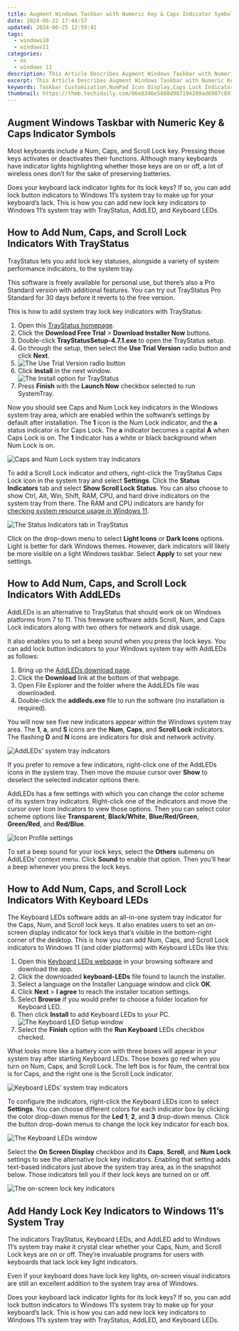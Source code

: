 ```yaml
---
title: Augment Windows Taskbar with Numeric Key & Caps Indicator Symbols
date: 2024-06-22 17:44:57
updated: 2024-06-25 12:59:41
tags:
  - windows10
  - windows11
categories:
  - os
  - windows 11
description: This Article Describes Augment Windows Taskbar with Numeric Key & Caps Indicator Symbols
excerpt: This Article Describes Augment Windows Taskbar with Numeric Key & Caps Indicator Symbols
keywords: Taskbar Customization,NumPad Icon Display,Caps Lock Indicator Taskbar,Windows Keyboard Shortcuts,Numeric Keys Taskbar Update,Add Symbols to Taskbar,Taskbar Functionality Enhancement
thumbnail: https://thmb.techidaily.com/06e8346e5608d987194209ad6987c897b2a9a9792c4b565af91b063377adb915.jpg
---
```


## Augment Windows Taskbar with Numeric Key & Caps Indicator Symbols

 Most keyboards include a Num, Caps, and Scroll Lock key. Pressing those keys activates or deactivates their functions. Although many keyboards have indicator lights highlighting whether those keys are on or off, a lot of wireless ones don’t for the sake of preserving batteries.

 Does your keyboard lack indicator lights for its lock keys? If so, you can add lock button indicators to Windows 11’s system tray to make up for your keyboard’s lack. This is how you can add new lock key indicators to Windows 11’s system tray with TrayStatus, AddLED, and Keyboard LEDs.

## How to Add Num, Caps, and Scroll Lock Indicators With TrayStatus

 TrayStatus lets you add lock key statuses, alongside a variety of system performance indicators, to the system tray.

 This software is freely available for personal use, but there’s also a Pro Standard version with additional features. You can try out TrayStatus Pro Standard for 30 days before it reverts to the free version.

 This is how to add system tray lock key indicators with TrayStatus:

1. Open this [TrayStatus homepage](https://www.traystatus.com/).
2. Click the **Download Free Trial** \> **Download Installer Now** buttons.
3. Double-click **TrayStatusSetup-4.7.1.exe** to open the TrayStatus setup.
4. Go through the setup, then select the **Use Trial Version** radio button and click **Next**.
5. ![The Use Trial Version radio button](https://static1.makeuseofimages.com/wordpress/wp-content/uploads/2023/07/the-use-trial-version-radio-button.jpg)
6. Click **Install** in the next window.  
![The Install option for TrayStatus](https://static1.makeuseofimages.com/wordpress/wp-content/uploads/2023/07/the-install-option.jpg)
7. Press **Finish** with the **Launch Now** checkbox selected to run SystemTray.

 Now you should see Caps and Num Lock key indicators in the Windows system tray area, which are enabled within the software’s settings by default after installation. The **1** icon is the Num Lock indicator, and the **a** status indicator is for Caps Lock. The **a** indicator becomes a capital **A** when Caps Lock is on. The **1** indicator has a white or black background when Num Lock is on.

![Caps and Num Lock system tray indicators](https://static1.makeuseofimages.com/wordpress/wp-content/uploads/2023/07/traystatus-indicator.jpg)

 To add a Scroll Lock indicator and others, right-click the TrayStatus Caps Lock icon in the system tray and select **Settings**. Click the **Status Indicators** tab and select **Show Scroll Lock Status**. You can also choose to show Ctrl, Alt, Win, Shift, RAM, CPU, and hard drive indicators on the system tray from there. The RAM and CPU indicators are handy for [checking system resource usage in Windows 11](https://www.makeuseof.com/windows-11-check-ram-gpu-cpu-usage/).

![The Status Indicators tab in TrayStatus](https://static1.makeuseofimages.com/wordpress/wp-content/uploads/2023/07/indicator-options.jpg)

 Click on the drop-down menu to select **Light Icons** or **Dark Icons** options. Light is better for dark Windows themes. However, dark indicators will likely be more visible on a light Windows taskbar. Select **Apply** to set your new settings.

## How to Add Num, Caps, and Scroll Lock Indicators With AddLEDs

 AddLEDs is an alternative to TrayStatus that should work ok on Windows platforms from 7 to 11\. This freeware software adds Scroll, Num, and Caps Lock indicators along with two others for network and disk usage.

 It also enables you to set a beep sound when you press the lock keys. You can add lock button indicators to your Windows system tray with AddLEDs as follows:

1. Bring up the [AddLEDs download page](https://www.wintools.info/index.php/addleds).
2. Click the **Download** link at the bottom of that webpage.
3. Open File Explorer and the folder where the AddLEDs file was downloaded.
4. Double-click the **addleds.exe** file to run the software (no installation is required).

 You will now see five new indicators appear within the Windows system tray area. The **1**, **a**, and **S** icons are the **Num**, **Caps**, and **Scroll Lock** indicators. The flashing **D** and **N** icons are indicators for disk and network activity.

![AddLEDs' system tray indicators](https://static1.makeuseofimages.com/wordpress/wp-content/uploads/2023/07/addled-indicators.jpg)

 If you prefer to remove a few indicators, right-click one of the AddLEDs icons in the system tray. Then move the mouse cursor over **Show** to deselect the selected indicator options there.

 AddLEDs has a few settings with which you can change the color scheme of its system tray indicators. Right-click one of the indicators and move the cursor over Icon Indicators to view those options. Then you can select color scheme options like **Transparent**, **Black/White**, **Blue/Red/Green**, **Green/Red**, and **Red/Blue**.

![Icon Profile settings](https://static1.makeuseofimages.com/wordpress/wp-content/uploads/2023/07/icon-profile-options.jpg)

 To set a beep sound for your lock keys, select the **Others** submenu on AddLEDs' context menu. Click **Sound** to enable that option. Then you’ll hear a beep whenever you press the lock keys.

## How to Add Num, Caps, and Scroll Lock Indicators With Keyboard LEDs

 The Keyboard LEDs software adds an all-in-one system tray indicator for the Caps, Num, and Scroll lock keys. It also enables users to set an on-screen display indicator for lock keys that’s visible in the bottom-right corner of the desktop. This is how you can add Num, Caps, and Scroll Lock indicators to Windows 11 (and older platforms) with Keyboard LEDs like this:

1. Open this [Keyboard LEDs webpage](https://keyboard-leds.com/) in your browsing software and download the app.
2. Click the downloaded **keyboard-LEDs** file found to launch the installer.
3. Select a language on the Installer Language window and click **OK**.
4. Click **Next** \> **I agree** to reach the installer location settings.
5. Select **Browse** if you would prefer to choose a folder location for Keyboard LED.
6. Then click **Install** to add Keyboard LEDs to your PC.  
![The Keyboard LED Setup window](https://static1.makeuseofimages.com/wordpress/wp-content/uploads/2023/07/keyboard-led-setup.jpg)
7. Select the **Finish** option with the **Run Keyboard** LEDs checkbox checked.

 What looks more like a battery icon with three boxes will appear in your system tray after starting Keyboard LEDs. Those boxes go red when you turn on Num, Caps, and Scroll Lock. The left box is for Num, the central box is for Caps, and the right one is the Scroll Lock indicator.

![Keyboard LEDs' system tray indicators](https://static1.makeuseofimages.com/wordpress/wp-content/uploads/2023/07/keyboard-led-indicator.jpg)

 To configure the indicators, right-click the Keyboard LEDs icon to select **Settings**. You can choose different colors for each indicator box by clicking the color drop-down menus for the **Led 1**, **2**, and **3** drop-down menus. Click the button drop-down menus to change the lock key indicator for each box.

![The Keyboard LEDs window](https://static1.makeuseofimages.com/wordpress/wp-content/uploads/2023/07/keyboard-led-window.jpg)

 Select the **On Screen Display** checkbox and its **Caps**, **Scroll**, and **Num Lock** settings to see the alternative lock key indicators. Enabling that setting adds text-based indicators just above the system tray area, as in the snapshot below. Those indicators tell you if their lock keys are turned on or off.

![The on-screen lock key indicators](https://static1.makeuseofimages.com/wordpress/wp-content/uploads/2023/07/on-screen-lock-key-indicators.jpg)

## Add Handy Lock Key Indicators to Windows 11’s System Tray

 The indicators TrayStatus, Keyboard LEDs, and AddLED add to Windows 11’s system tray make it crystal clear whether your Caps, Num, and Scroll Lock keys are on or off. They’re invaluable programs for users with keyboards that lack lock key light indicators.

 Even if your keyboard does have lock key lights, on-screen visual indicators are still an excellent addition to the system tray area of Windows.

 Does your keyboard lack indicator lights for its lock keys? If so, you can add lock button indicators to Windows 11’s system tray to make up for your keyboard’s lack. This is how you can add new lock key indicators to Windows 11’s system tray with TrayStatus, AddLED, and Keyboard LEDs.
